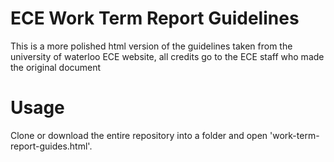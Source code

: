 ECE Work Term Report Guidelines
=====

This is a more polished html version of the guidelines taken from the university of waterloo ECE website, all credits go to the ECE staff who made the original document

Usage
==

Clone or download the entire repository into a folder and open 'work-term-report-guides.html'.
